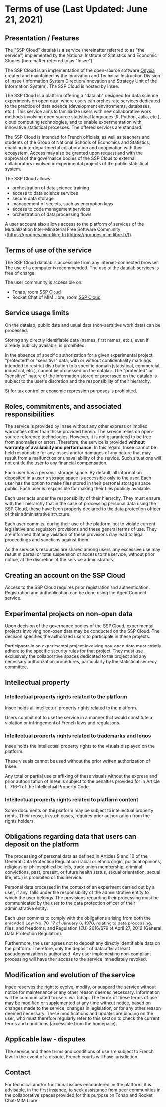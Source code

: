 # Terms of use (Last Updated: June 21, 2021)

## Presentation / Features

The "SSP Cloud" datalab is a service (hereinafter referred to as "the service") implemented by the National Institute of Statistics and Economic Studies (hereinafter referred to as "Insee").

The SSP Cloud is an implementation of the open-source software [Onyxia](https://www.onyxia.sh/) created and maintained by the Innovation and Technical Instruction Division of Insee (Information System Direction/Innovation and Strategy Unit of the Information System). The SSP Cloud is hosted by Insee.

The SSP Cloud is a platform offering a "datalab" designed for data science experiments on open data, where users can orchestrate services dedicated to the practice of data science (development environments, databases, etc.). This service aims to familiarize users with new collaborative work methods involving open-source statistical languages (R, Python, Julia, etc.), cloud computing technologies, and to enable experimentation with innovative statistical processes. The offered services are standard.

The SSP Cloud is intended for French officials, as well as teachers and students of the Group of National Schools of Economics and Statistics, enabling interdepartmental collaboration and cooperation with their ecosystem. Access may also be granted upon request and with the approval of the governance bodies of the SSP Cloud to external collaborators involved in experimental projects of the public statistical system.

The SSP Cloud allows:

* orchestration of data science training
* access to data science services
* secure data storage
* management of secrets, such as encryption keys
* access to code management services
* orchestration of data processing flows

A user account also allows access to the platform of services of the Mutualization Inter-Ministerial Free Software Community ([https://groupes.mim-libre.fr/](https://groupes.mim-libre.fr/)).

## Terms of use of the service

The SSP Cloud datalab is accessible from any internet-connected browser. The use of a computer is recommended. The use of the datalab services is free of charge.

The user community is accessible on:

* Tchap, room [SSP Cloud](https://www.tchap.gouv.fr/#/room/#SSPCloudXDpAw6v:agent.finances.tchap.gouv.fr)
* Rocket Chat of MIM Libre, room [SSP Cloud](https://chat.mim-libre.fr/channel/sspcloud)

## Service usage limits

On the datalab, public data and usual data (non-sensitive work data) can be processed.

Storing any directly identifiable data (names, first names, etc.), even if already publicly available, is prohibited.

In the absence of specific authorization for a given experimental project, "protected" or "sensitive" data, with or without confidentiality markings intended to restrict distribution to a specific domain (statistical, commercial, industrial, etc.), cannot be processed on the datalab. The "protected" or "sensitive" nature of the information stored or processed on the datalab is subject to the user's discretion and the responsibility of their hierarchy.

St for tax control or economic repression purposes is prohibited.

## Roles, commitments, and associated responsibilities

The service is provided by Insee without any other express or implied warranties other than those provided herein. The service relies on open-source reference technologies. However, it is not guaranteed to be free from anomalies or errors. Therefore, the service is provided **without warranty of availability and performance**. In this regard, Insee cannot be held responsible for any losses and/or damages of any nature that may result from a malfunction or unavailability of the service. Such situations will not entitle the user to any financial compensation.

Each user has a personal storage space. By default, all information deposited in a user's storage space is accessible only to the user. Each user has the option to make files stored in their personal storage space public. Each user is responsible for making their files publicly available.

Each user acts under the responsibility of their hierarchy. They must ensure with their hierarchy that in the case of processing personal data using the SSP Cloud, these have been properly declared to the data protection officer of their administrative structure.

Each user commits, during their use of the platform, not to violate current legislative and regulatory provisions and these general terms of use. They are informed that any violation of these provisions may lead to legal proceedings and sanctions against them.

As the service's resources are shared among users, any excessive use may result in partial or total suspension of access to the service, without prior notice, at the discretion of the service administrators.

## Creating an account on the SSP Cloud

Access to the SSP Cloud requires prior registration and authentication. Registration and authentication can be done using the AgentConnect service.

## Experimental projects on non-open data

Upon decision of the governance bodies of the SSP Cloud, experimental projects involving non-open data may be conducted on the SSP Cloud. The decision specifies the authorized users to participate in these projects.

Participants in an experimental project involving non-open data must strictly adhere to the specific security rules for that project. They must use exclusively the collaborative spaces dedicated to the project and any necessary authorization procedures, particularly by the statistical secrecy committee.

## Intellectual property

### Intellectual property rights related to the platform

Insee holds all intellectual property rights related to the platform.

Users commit not to use the service in a manner that would constitute a violation or infringement of French laws and regulations.

### Intellectual property rights related to trademarks and logos

Insee holds the intellectual property rights to the visuals displayed on the platform.

These visuals cannot be used without the prior written authorization of Insee.

Any total or partial use or affixing of these visuals without the express and prior authorization of Insee is subject to the penalties provided for in Article L. 716-1 of the Intellectual Property Code.

### Intellectual property rights related to platform content

Some documents on the platform may be subject to intellectual property rights. Their reuse, in such cases, requires prior authorization from the rights holders.

## Obligations regarding data that users can deposit on the platform

The processing of personal data as defined in Articles 9 and 10 of the General Data Protection Regulation (racial or ethnic origin, political opinions, religious or philosophical beliefs, trade union membership, criminal convictions, past, present, or future health status, sexual orientation, sexual life, etc.) is prohibited on this Service.

Personal data processed in the context of an experiment carried out by a user, if any, falls under the responsibility of the administrative entity to which the user belongs. The provisions regarding their processing must be communicated by the user to the data protection officer of their administrative entity.

Each user commits to comply with the obligations arising from both the amended Law No. 78-17 of January 6, 1978, relating to data processing, files, and freedoms, and Regulation (EU) 2016/679 of April 27, 2016 (General Data Protection Regulation).

Furthermore, the user agrees not to deposit any directly identifiable data on the platform. Therefore, only the deposit of data after at least pseudonymization is authorized. Any user implementing non-compliant processing will have their access to the service immediately revoked.

## Modification and evolution of the service

Insee reserves the right to evolve, modify, or suspend the service without notice for maintenance or any other reason deemed necessary. Information will be communicated to users via Tchap. The terms of these terms of use may be modified or supplemented at any time without notice, based on changes made to the service, changes in legislation, or for any other reason deemed necessary. These modifications and updates are binding on the user, who must therefore regularly refer to this section to check the current terms and conditions (accessible from the homepage).

## Applicable law - disputes

The service and these terms and conditions of use are subject to French law. In the event of a dispute, French courts will have jurisdiction.

## Contact

For technical and/or functional issues encountered on the platform, it is advisable, in the first instance, to seek assistance from peer communities in the collaborative spaces provided for this purpose on Tchap and Rocket Chat-MIM Libre.